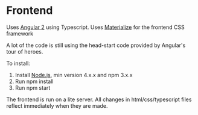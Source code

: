 # Frontend

Uses [Angular 2](https://angular.io/) using Typescript.
Uses [Materialize](http://materializecss.com/) for the frontend CSS framework

A lot of the code is still using the head-start code provided by Angular's tour of heroes.

To install:

1. Install [Node.js](https://nodejs.org/en/), min version 4.x.x and npm 3.x.x 
2. Run npm install
3. Run npm start

The frontend is run on a lite server.  All changes in html/css/typescript files reflect immediately when they are made.  

